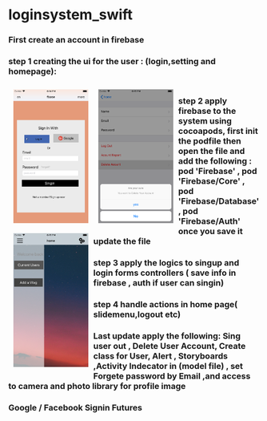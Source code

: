 # loginsystem_swift
### First create an account in firebase
### step 1 creating the ui for the user : (login,setting and homepage):

<img src="/login.png" align="left"
width="150"
hspace="10" vspace="10">
<img src="/setting.png" align="left"
width="150"
hspace="10" vspace="10">

<img src="/homepage.png" align="left"
width="150"
hspace="10" vspace="10">
#
##
### step 2 apply firebase to the system using cocoapods, first init the podfile then  open the file and add the following : pod 'Firebase' , pod 'Firebase/Core' , pod 'Firebase/Database' , pod 'Firebase/Auth' once you save it update the file
###  step 3 apply the logics to singup and login forms controllers ( save info in firebase , auth if user can singin)
### step 4 handle actions in home page( slidemenu,logout etc)
### Last update apply the following: Sing user out , Delete User Account, Create class for User, Alert , Storyboards ,Activity Indecator in (model file) , set Forgete password by Email ,and access to camera and photo library for profile image
### Google / Facebook Signin Futures
